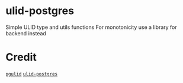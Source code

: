 # ulid-postgres
Simple ULID type and utils functions
For monotonicity use a library for backend instead

# Credit 
[`pgulid`](https://github.com/geckoboard/pgulid)
[`ulid-postgres`](https://github.com/schinckel/ulid-postgres)

